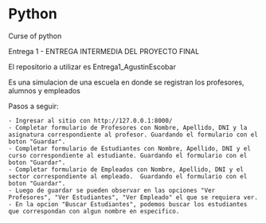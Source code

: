# Python
Curse of python

Entrega 1 - ENTREGA INTERMEDIA DEL PROYECTO FINAL

El repositorio a utilizar es Entrega1_AgustinEscobar

Es una simulacion de una escuela en donde se registran los profesores, alumnos y empleados

Pasos a seguir: 

    - Ingresar al sitio con http://127.0.0.1:8000/ 
    - Completar formulario de Profesores con Nombre, Apellido, DNI y la asignatura correspondiente al profesor. Guardando el formulario con el boton "Guardar".
    - Completar formulario de Estudiantes con Nombre, Apellido, DNI y el curso correspondiente al estudiante. Guardando el formulario con el boton "Guardar".  
    - Completar formulario de Empleados con Nombre, Apellido, DNI y el sector correspondiente al empleado.  Guardando el formulario con el boton "Guardar". 
    - Luego de guardar se pueden observar en las opciones "Ver Profesores", "Ver Estudiantes", "Ver Empleado" el que se requiera ver. 
    - En la opcion "Buscar Estudiantes", podemos buscar los estudiantes que correspondan con algun nombre en especifico.